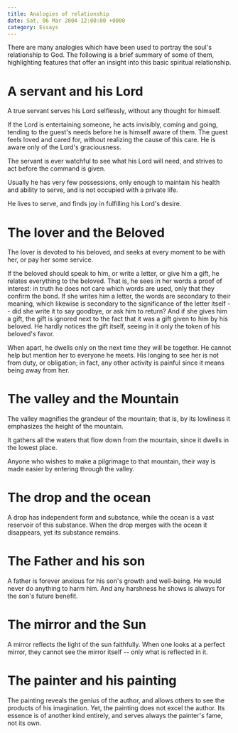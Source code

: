 ```yaml
---
title: Analogies of relationship
date: Sat, 06 Mar 2004 12:00:00 +0000
category: Essays
---
```


There are many analogies which have been used to portray the soul's
relationship to God.  The following is a brief summary of some of them,
highlighting features that offer an insight into this basic spiritual
relationship.

# A servant and his Lord

A true servant serves his Lord selflessly, without any thought for
himself.

If the Lord is entertaining someone, he acts invisibly, coming and
going, tending to the guest's needs before he is himself aware of them.
The guest feels loved and cared for, without realizing the cause of this
care.  He is aware only of the Lord's graciousness.

The servant is ever watchful to see what his Lord will need, and strives
to act before the command is given.

Usually he has very few possessions, only enough to maintain his health
and ability to serve, and is not occupied with a private life.

He lives to serve, and finds joy in fulfilling his Lord's desire.

# The lover and the Beloved

The lover is devoted to his beloved, and seeks at every moment to be
with her, or pay her some service.

If the beloved should speak to him, or write a letter, or give him a
gift, he relates everything to the beloved.  That is, he sees in her
words a proof of interest: in truth he does not care which words are
used, only that they confirm the bond.  If she writes him a letter, the
words are secondary to their meaning, which likewise is secondary to the
significance of the letter itself -- did she write it to say goodbye, or
ask him to return?  And if she gives him a gift, the gift is ignored
next to the fact that it was a gift given to him by his beloved.  He
hardly notices the gift itself, seeing in it only the token of his
beloved's favor.

When apart, he dwells only on the next time they will be together.  He
cannot help but mention her to everyone he meets.  His longing to see
her is not from duty, or obligation; in fact, any other activity is
painful since it means being away from her.

# The valley and the Mountain

The valley magnifies the grandeur of the mountain; that is, by its
lowliness it emphasizes the height of the mountain.

It gathers all the waters that flow down from the mountain, since it
dwells in the lowest place.

Anyone who wishes to make a pilgrimage to that mountain, their way is
made easier by entering through the valley.

# The drop and the ocean

A drop has independent form and substance, while the ocean is a vast
reservoir of this substance.  When the drop merges with the ocean it
disappears, yet its substance remains.

# The Father and his son

A father is forever anxious for his son's growth and well-being.  He
would never do anything to harm him.  And any harshness he shows is
always for the son's future benefit.

# The mirror and the Sun

A mirror reflects the light of the sun faithfully.  When one looks at a
perfect mirror, they cannot see the mirror itself -- only what is
reflected in it.

# The painter and his painting

The painting reveals the genius of the author, and allows others to see
the products of his imagination.  Yet, the painting does not excel the
author.  Its essence is of another kind entirely, and serves always the
painter's fame, not its own.


